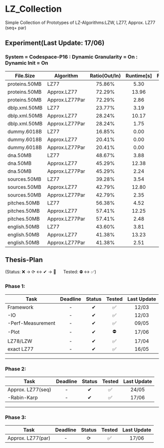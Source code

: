 # LZ_Collection

Simple Collection of Prototypes of LZ-Algorithms:LZW, LZ77, Approx. LZ77 (seq+ par)

## Experiment(Last Update: 17/06)

### System = Codespace-P16 : Dynamic Granularity = On : Dynamic Init = On

|File.Size|Algorithm|Ratio(Out/In)|Runtime[s]|Factors(#/In)|Memory([Byte]/In)|
|---------------|---------------|:---------------:|:---------------:|:---------------:|:------------:|
|proteins.50MB|LZ77|75.86%|5.30|26.11%|20.00|
|proteins.50MB|Approx.LZ77|72.29%|13.96|18.36%|16.04|
|proteins.50MB|Approx.LZ77Par|72.29%|2.86|18.36%|9.58|
|dblp.xml.50MB|LZ77|23.77%|3.19|4.64%|20.00|
|dblp.xml.50MB|Approx.LZ77|28.24%|10.17|7.69%|3.70|
|dblp.xml.50MB|Approx.LZ77Par|28.24%|1.75|7.69%|3.21|
|dummy.6018B|LZ77|16.85%|0.00|9.70%|20.00|
|dummy.6018B|Approx.LZ77|20.41%|0.00|11.05%|6.28|
|dummy.6018B|Approx.LZ77Par|20.41%|0.00|11.05%|5.66|
|dna.50MB|LZ77|48.67%|3.88|7.35%|20.00|
|dna.50MB|Approx.LZ77|45.29%|12.38|11.32%|8.28|
|dna.50MB|Approx.LZ77Par|45.29%|2.24|11.32%|6.17|
|sources.50MB|LZ77|39.28%|3.54|7.75%|20.00|
|sources.50MB|Approx.LZ77|42.79%|12.80|11.89%|6.26|
|sources.50MB|Approx.LZ77Par|42.79%|2.35|11.89%|4.95|
|pitches.50MB|LZ77|56.38%|4.52|27.06%|20.00|
|pitches.50MB|Approx.LZ77|57.41%|12.25|19.62%|8.54|
|pitches.50MB|Approx.LZ77Par|57.41%|2.48|19.62%|7.43|
|english.50MB|LZ77|43.60%|3.81|7.63%|20.00|
|english.50MB|Approx.LZ77|41.38%|13.23|10.77%|5.38|
|english.50MB|Approx.LZ77Par|41.38%|2.51|10.77%|5.52|

## Thesis-Plan

(Status: ❌ &rarr; ⟳ &harr; ✔ &rarr; 🌟 &nbsp;&nbsp;&nbsp;&nbsp; Tested: ⛔ &harr; ✅)


### Phase 1:
|Task               |Deadline   |Status  |Tested     |Last Update|
|-------------------|:---------:|:------:|:---------:|:---------:|
|Framework          |-          |✔       |✅          |12/03      |
| -IO               |-          |✔       |✅          |12/03      |
| -Perf-Measurement |-          |✔       |✅          |09/05      |
| -Plot             |-          |✔       |⛔          |17/06      |
|LZ78/LZW           |-          |✔       |✅          |17/04      |
|exact LZ77         |-          |✔       |✅          |16/05      |

---
### Phase 2:
|Task               |Deadline   |Status  |Tested     |Last Update|
|-------------------|:---------:|:------:|:---------:|:---------:|
|Approx. LZ77(seq)  |-          |✔       |✅          |24/05      |
| -Rabin-Karp       |-          |✔       |✅          |17/06      |

---
### Phase 3:
|Task               |Deadline   |Status  |Tested     |Last Update|
|-------------------|:---------:|:------:|:---------:|:---------:|
|Approx. LZ77(par)  |-          |⟳       |✅          |17/06      |


